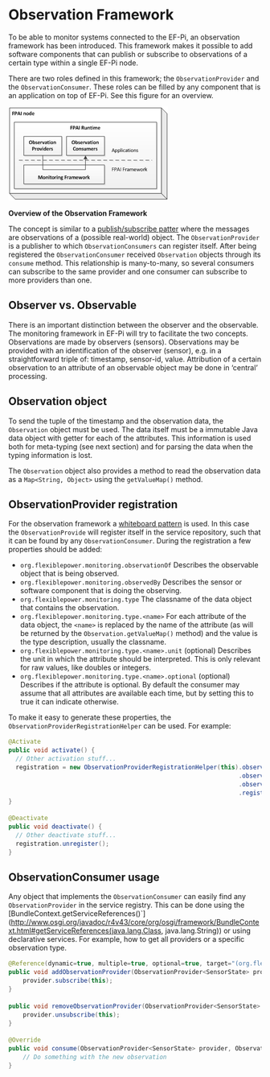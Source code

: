 # Observation Framework

To be able to monitor systems connected to the EF-Pi, an observation framework has been introduced. This framework makes it possible to add software components that can publish or subscribe to observations of a certain type within a single EF-Pi node.

There are two roles defined in this framework; the `ObservationProvider` and the `ObservationConsumer`. These roles can be filled by any component that is an application on top of EF-Pi. See this figure for an overview.

![Overview of the Observation Framework](Observation-Scope.png)

**Overview of the Observation Framework**

The concept is similar to a [publish/subscribe patter](http://en.wikipedia.org/wiki/Publish%E2%80%93subscribe_pattern) where the messages are observations of a (possible real-world) object. The `ObservationProvider` is a publisher to which `ObservationConsumers` can register itself. After being registered the `ObservationConsumer` received `Observation` objects through its `consume` method. This relationship is many-to-many, so several consumers can subscribe to the same provider and one consumer can subscribe to more providers than one. 

## Observer vs. Observable

There is an important distinction between the observer and the observable. The monitoring framework in EF-Pi will try to facilitate the two concepts. Observations are made by observers (sensors). Observations may be provided with an identification of the observer (sensor), e.g. in a straightforward triple of: timestamp, sensor-id, value. Attribution of a certain observation to an attribute of an observable object may be done in ‘central’ processing.

## Observation object

To send the tuple of the timestamp and the observation data, the `Observation` object must be used. The data itself must be a immutable Java data object with getter for each of the attributes. This information is used both for meta-typing (see next section) and for parsing the data when the typing information is lost.

The `Observation` object also provides a method to read the observation data as a `Map<String, Object>` using the `getValueMap()` method.

## ObservationProvider registration

For the observation framework a [whiteboard pattern](http://www.osgi.org/wiki/uploads/Links/whiteboard.pdf) is used. In this case the `ObservationProvide` will register itself in the service repository, such that it can be found by any `ObservationConsumer`. During the registration a few properties should be added:

 - `org.flexiblepower.monitoring.observationOf` Describes the observable object that is being observed.
 - `org.flexiblepower.monitoring.observedBy` Describes the sensor or software component that is doing the observing.
 - `org.flexiblepower.monitoring.type` The classname of the data object that contains the observation.
 - `org.flexiblepower.monitoring.type.<name>` For each attribute of the data object, the `<name>` is replaced by the name of the attribute (as will be returned by the `Observation.getValueMap()` method) and the value is the type description, usually the classname.
 - `org.flexiblepower.monitoring.type.<name>.unit` (optional) Describes the unit in which the attribute should be interpreted. This is only relevant for raw values, like doubles or integers.
 - `org.flexiblepower.monitoring.type.<name>.optional` (optional) Describes if the attribute is optional. By default the consumer may assume that all attributes are available each time, but by setting this to true it can indicate otherwise.

To make it easy to generate these properties, the `ObservationProviderRegistrationHelper` can be used. For example:

```java
@Activate
public void activate() {
  // Other activation stuff...
  registration = new ObservationProviderRegistrationHelper(this).observationOf("some sensor")
                                                                .observationBy(getClass().getName())
                                                                .observationType(SensorState.class)
                                                                .register();
}

@Deactivate
public void deactivate() {
  // Other deactivate stuff...
  registration.unregister();
} 
```

## ObservationConsumer usage

Any object that implements the `ObservationConsumer` can easily find any `ObservationProvider` in the service registry. This can be done using the [BundleContext.getServiceReferences()`](http://www.osgi.org/javadoc/r4v43/core/org/osgi/framework/BundleContext.html#getServiceReferences(java.lang.Class, java.lang.String)) or using declarative services. For example, how to get all providers or a specific observation type.

```java
@Reference(dynamic=true, multiple=true, optional=true, target="(org.flexiblepower.monitoring.type=org.flexiblepower.example.SensorState)")
public void addObservationProvider(ObservationProvider<SensorState> provider, Map<String, Object> properties) {
    provider.subscribe(this);
}

public void removeObservationProvider(ObservationProvider<SensorState> provider) {
    provider.unsubscribe(this);
}

@Override
public void consume(ObservationProvider<SensorState> provider, Observation<SensorState> observation) {
    // Do something with the new observation
}
```
